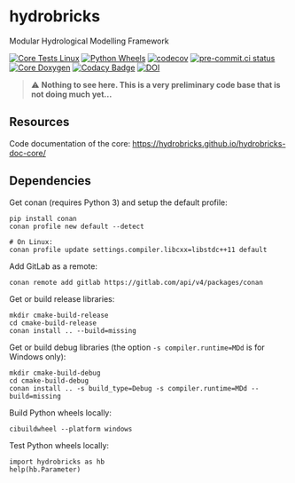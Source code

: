 # hydrobricks
Modular Hydrological Modelling Framework

[![Core Tests Linux](https://github.com/hydrobricks/hydrobricks/actions/workflows/core-tests-linux.yml/badge.svg)](https://github.com/hydrobricks/hydrobricks/actions/workflows/core-tests-linux.yml)
[![Python Wheels](https://github.com/hydrobricks/hydrobricks/actions/workflows/python-wheels.yml/badge.svg)](https://github.com/hydrobricks/hydrobricks/actions/workflows/python-wheels.yml)
[![codecov](https://codecov.io/gh/hydrobricks/hydrobricks/branch/main/graph/badge.svg?token=G1PBSK8EG2)](https://codecov.io/gh/hydrobricks/hydrobricks)
[![pre-commit.ci status](https://results.pre-commit.ci/badge/github/hydrobricks/hydrobricks/main.svg)](https://results.pre-commit.ci/latest/github/hydrobricks/hydrobricks/main)
[![Core Doxygen](https://github.com/hydrobricks/hydrobricks/actions/workflows/core-doxygen.yml/badge.svg)](https://github.com/hydrobricks/hydrobricks/actions/workflows/core-doxygen.yml)
[![Codacy Badge](https://app.codacy.com/project/badge/Grade/639e5bb76690488f9aac5feb89722bfa)](https://www.codacy.com/gh/hydrobricks/hydrobricks/dashboard?utm_source=github.com&amp;utm_medium=referral&amp;utm_content=hydrobricks/hydrobricks&amp;utm_campaign=Badge_Grade)
[![DOI](https://zenodo.org/badge/301952016.svg)](https://zenodo.org/badge/latestdoi/301952016)

> :warning: **Nothing to see here. This is a very preliminary code base that is not doing much yet...**

## Resources

Code documentation of the core: https://hydrobricks.github.io/hydrobricks-doc-core/

## Dependencies

Get conan (requires Python 3) and setup the default profile:
```shell
pip install conan
conan profile new default --detect

# On Linux:
conan profile update settings.compiler.libcxx=libstdc++11 default
```

Add GitLab as a remote:
```shell
conan remote add gitlab https://gitlab.com/api/v4/packages/conan
```

Get or build release libraries:
```shell
mkdir cmake-build-release
cd cmake-build-release
conan install .. --build=missing
```

Get or build debug libraries (the option ``-s compiler.runtime=MDd`` is for Windows only):
```shell
mkdir cmake-build-debug
cd cmake-build-debug
conan install .. -s build_type=Debug -s compiler.runtime=MDd --build=missing
```

Build Python wheels locally:
```shell
cibuildwheel --platform windows
```

Test Python wheels locally:
```shell
import hydrobricks as hb
help(hb.Parameter)
```
